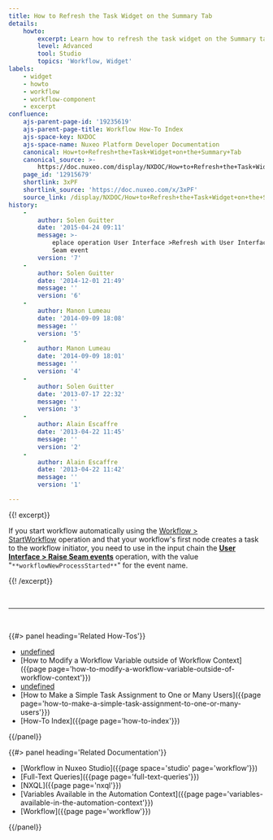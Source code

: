 ```yaml
---
title: How to Refresh the Task Widget on the Summary Tab
details:
    howto:
        excerpt: Learn how to refresh the task widget on the Summary tab.
        level: Advanced
        tool: Studio
        topics: 'Workflow, Widget'
labels:
    - widget
    - howto
    - workflow
    - workflow-component
    - excerpt
confluence:
    ajs-parent-page-id: '19235619'
    ajs-parent-page-title: Workflow How-To Index
    ajs-space-key: NXDOC
    ajs-space-name: Nuxeo Platform Developer Documentation
    canonical: How+to+Refresh+the+Task+Widget+on+the+Summary+Tab
    canonical_source: >-
        https://doc.nuxeo.com/display/NXDOC/How+to+Refresh+the+Task+Widget+on+the+Summary+Tab
    page_id: '12915679'
    shortlink: 3xPF
    shortlink_source: 'https://doc.nuxeo.com/x/3xPF'
    source_link: /display/NXDOC/How+to+Refresh+the+Task+Widget+on+the+Summary+Tab
history:
    - 
        author: Solen Guitter
        date: '2015-04-24 09:11'
        message: >-
            eplace operation User Interface >Refresh with User Interface > Raise
            Seam event
        version: '7'
    - 
        author: Solen Guitter
        date: '2014-12-01 21:49'
        message: ''
        version: '6'
    - 
        author: Manon Lumeau
        date: '2014-09-09 18:08'
        message: ''
        version: '5'
    - 
        author: Manon Lumeau
        date: '2014-09-09 18:01'
        message: ''
        version: '4'
    - 
        author: Solen Guitter
        date: '2013-07-17 22:32'
        message: ''
        version: '3'
    - 
        author: Alain Escaffre
        date: '2013-04-22 11:45'
        message: ''
        version: '2'
    - 
        author: Alain Escaffre
        date: '2013-04-22 11:42'
        message: ''
        version: '1'

---
```

{{! excerpt}}

If you start workflow automatically using the&nbsp;[Workflow > StartWorkflow](http://explorer.nuxeo.org/nuxeo/site/distribution/current/viewOperation/Context.StartWorkflow)&nbsp;operation and that your workflow's first node creates a task to the workflow initiator, you need to use in the input chain the&nbsp;**[User Interface > Raise Seam events](http://explorer.nuxeo.com/nuxeo/site/distribution/current/viewOperation/Seam.RaiseEvents)**&nbsp;operation, with the value "<span style="color: rgb(34,34,34);">`**workflowNewProcessStarted**`" for the event name.</span>

{{! /excerpt}}

&nbsp;

* * *

&nbsp;

<div class="row" data-equalizer data-equalize-on="medium"><div class="column medium-6">{{#> panel heading='Related How-Tos'}}

*   [undefined]({{page}})&nbsp;
*   [How to Modify a Workflow Variable outside of Workflow Context]({{page page='how-to-modify-a-workflow-variable-outside-of-workflow-context'}})
*   [undefined]({{page}})&nbsp;
*   [How to Make a Simple Task Assignment to One or Many Users]({{page page='how-to-make-a-simple-task-assignment-to-one-or-many-users'}})&nbsp;
*   [How-To Index]({{page page='how-to-index'}})

{{/panel}}</div><div class="column medium-6">{{#> panel heading='Related Documentation'}}

*   [Workflow in Nuxeo Studio]({{page space='studio' page='workflow'}})
*   [Full-Text Queries]({{page page='full-text-queries'}})
*   [NXQL]({{page page='nxql'}})
*   [Variables Available in the Automation Context]({{page page='variables-available-in-the-automation-context'}})
*   [Workflow]({{page page='workflow'}})

{{/panel}}</div></div>